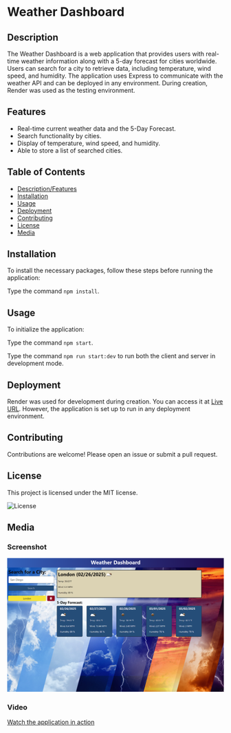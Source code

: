  
  # Weather Dashboard
  
  ## Description
  
 The Weather Dashboard is a web application that provides users with real-time weather information along with a 5-day forecast for cities worldwide. Users can search for a city to retrieve data, including temperature, wind speed, and humidity. The application uses Express to communicate with the weather API and can be deployed in any environment. During creation, Render was used as the testing environment.
  
  ## Features
   * Real-time current weather data and the 5-Day Forecast.
   * Search functionality by cities.
   * Display of temperature, wind speed, and humidity. 
   * Able to store a list of searched cities.

  ## Table of Contents
  - [Description/Features](#description)
  - [Installation](#installation)
  - [Usage](#usage)
  - [Deployment](#deployment)
  - [Contributing](#contributing)
  - [License](#license)
  - [Media](#media)
    
  ## Installation
  
  To install the necessary packages, follow these steps before running the application:
  
  Type the command `npm install`.
  
  ## Usage

  To initialize the application:
 
  Type the command `npm start`.

  Type the command `npm run start:dev` to run both the client and server in development mode.

  ## Deployment

  Render was used for development during creation. You can access it at [Live URL](https://render.com/). However, the application is set up to run in any deployment environment.
  
  ## Contributing

  Contributions are welcome! Please open an issue or submit a pull request.

  ## License
  
  This project is licensed under the MIT license.
  
  ![License](https://img.shields.io/badge/license-MIT-blue.svg)

  ## Media

  ### Screenshot
  
  ![Weather Dashboard Screenshot](Assets/Weather-Dash-Board-Demo.png)

  ### Video

  [Watch the application in action](https://drive.google.com/file/d/your-video-id/view)

